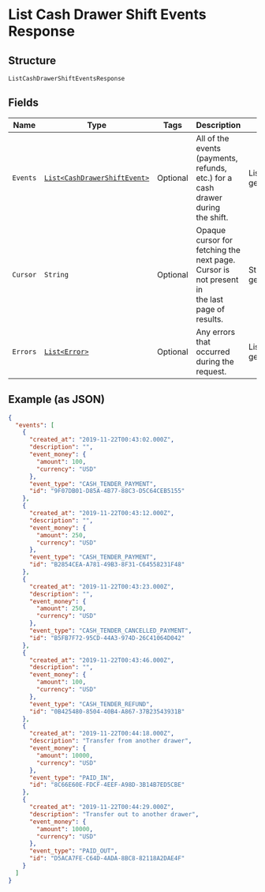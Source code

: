 
# List Cash Drawer Shift Events Response

## Structure

`ListCashDrawerShiftEventsResponse`

## Fields

| Name | Type | Tags | Description | Getter |
|  --- | --- | --- | --- | --- |
| `Events` | [`List<CashDrawerShiftEvent>`](/doc/models/cash-drawer-shift-event.md) | Optional | All of the events (payments, refunds, etc.) for a cash drawer during<br>the shift. | List<CashDrawerShiftEvent> getEvents() |
| `Cursor` | `String` | Optional | Opaque cursor for fetching the next page. Cursor is not present in<br>the last page of results. | String getCursor() |
| `Errors` | [`List<Error>`](/doc/models/error.md) | Optional | Any errors that occurred during the request. | List<Error> getErrors() |

## Example (as JSON)

```json
{
  "events": [
    {
      "created_at": "2019-11-22T00:43:02.000Z",
      "description": "",
      "event_money": {
        "amount": 100,
        "currency": "USD"
      },
      "event_type": "CASH_TENDER_PAYMENT",
      "id": "9F07DB01-D85A-4B77-88C3-D5C64CEB5155"
    },
    {
      "created_at": "2019-11-22T00:43:12.000Z",
      "description": "",
      "event_money": {
        "amount": 250,
        "currency": "USD"
      },
      "event_type": "CASH_TENDER_PAYMENT",
      "id": "B2854CEA-A781-49B3-8F31-C64558231F48"
    },
    {
      "created_at": "2019-11-22T00:43:23.000Z",
      "description": "",
      "event_money": {
        "amount": 250,
        "currency": "USD"
      },
      "event_type": "CASH_TENDER_CANCELLED_PAYMENT",
      "id": "B5FB7F72-95CD-44A3-974D-26C41064D042"
    },
    {
      "created_at": "2019-11-22T00:43:46.000Z",
      "description": "",
      "event_money": {
        "amount": 100,
        "currency": "USD"
      },
      "event_type": "CASH_TENDER_REFUND",
      "id": "0B425480-8504-40B4-A867-37B23543931B"
    },
    {
      "created_at": "2019-11-22T00:44:18.000Z",
      "description": "Transfer from another drawer",
      "event_money": {
        "amount": 10000,
        "currency": "USD"
      },
      "event_type": "PAID_IN",
      "id": "8C66E60E-FDCF-4EEF-A98D-3B14B7ED5CBE"
    },
    {
      "created_at": "2019-11-22T00:44:29.000Z",
      "description": "Transfer out to another drawer",
      "event_money": {
        "amount": 10000,
        "currency": "USD"
      },
      "event_type": "PAID_OUT",
      "id": "D5ACA7FE-C64D-4ADA-8BC8-82118A2DAE4F"
    }
  ]
}
```

